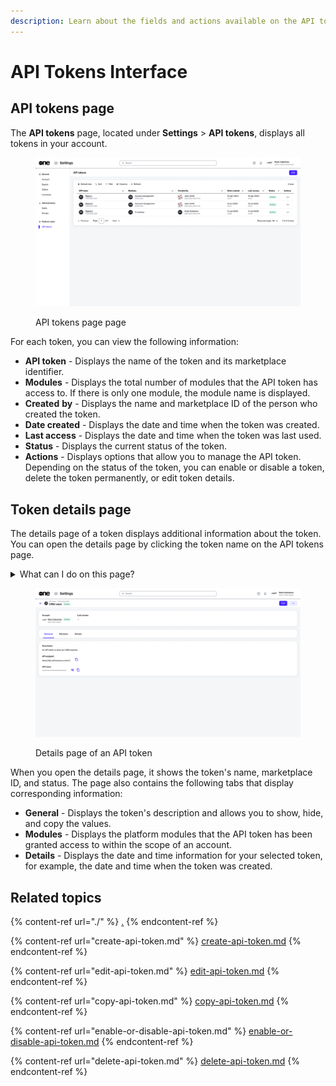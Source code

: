 ```yaml
---
description: Learn about the fields and actions available on the API tokens page.
---
```


# API Tokens Interface

## API tokens page <a href="#agreements-interface" id="agreements-interface"></a>

The **API tokens** page, located under **Settings** > **API tokens**, displays all tokens in your account.

<figure><img src="../../../.gitbook/assets/image (330).png" alt=""><figcaption><p>API tokens page page</p></figcaption></figure>

For each token, you can view the following information:

* **API token** - Displays the name of the token and its marketplace identifier.
* **Modules** - Displays the total number of modules that the API token has access to. If there is only one module, the module name is displayed.
* **Created** **by** - Displays the name and marketplace ID of the person who created the token.&#x20;
* **Date created** - Displays the date and time when the token was created.
* **Last access** - Displays the date and time when the token was last used.
* **Status** - Displays the current status of the token.&#x20;
* **Actions** - Displays options that allow you to manage the API token. Depending on the status of the token, you can enable or disable a token, delete the token permanently, or edit token details.

## Token details page

The details page of a token displays additional information about the token. You can open the details page by clicking the token name on the API tokens page.

<details>

<summary>What can I do on this page?</summary>

From the details page, you can complete the following tasks:&#x20;

* [Edit an API token](edit-api-token.md)
* [Delete an API token](delete-api-token.md)
* [Enable or disable a token](enable-or-disable-api-token.md)

</details>

<figure><img src="../../../.gitbook/assets/image (331).png" alt=""><figcaption><p>Details page of an API token</p></figcaption></figure>

When you open the details page, it shows the token's name, marketplace ID, and status. The page also contains the following tabs that display corresponding information:

* **General** - Displays the token's description and allows you to show, hide, and copy the values.&#x20;
* **Modules** - Displays the platform modules that the API token has been granted access to within the scope of an account.
* **Details** - Displays the date and time information for your selected token, for example, the date and time when the token was created.

## Related topics

{% content-ref url="./" %}
[.](./)
{% endcontent-ref %}

{% content-ref url="create-api-token.md" %}
[create-api-token.md](create-api-token.md)
{% endcontent-ref %}

{% content-ref url="edit-api-token.md" %}
[edit-api-token.md](edit-api-token.md)
{% endcontent-ref %}

{% content-ref url="copy-api-token.md" %}
[copy-api-token.md](copy-api-token.md)
{% endcontent-ref %}

{% content-ref url="enable-or-disable-api-token.md" %}
[enable-or-disable-api-token.md](enable-or-disable-api-token.md)
{% endcontent-ref %}

{% content-ref url="delete-api-token.md" %}
[delete-api-token.md](delete-api-token.md)
{% endcontent-ref %}
